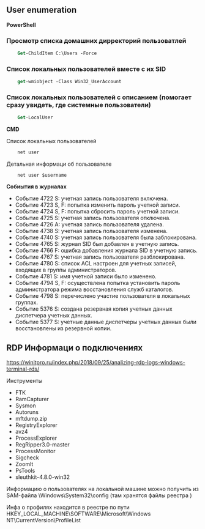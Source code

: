 ## User enumeration

**PowerShell**
### Просмотр списка домашних дирректорий пользоватлей

```ps
    Get-ChildItem C:\Users -Force
```

### Список локальных пользователей вместе с их SID

```ps
    get-wmiobject -Class Win32_UserAccount
```

### Список локальных пользователей с описанием (помогает сразу увидеть, где системные пользователи)

```ps
    Get-LocalUser
```


**CMD**

Список локальных пользователей

```cmd 
    net user
```
Детальная информаци об пользователе

```
    net user $username
```
**Собиытия в журналах**

- Событие 4722 S: учетная запись пользователя включена.
- Событие 4723 S, F: попытка изменить пароль учетной записи.
- Событие 4724 S, F: попытка сбросить пароль учетной записи.
- Событие 4725 S: учетная запись пользователя отключена.
- Событие 4726 A: учетная запись пользователя удалена.
- Событие 4738 S: учетная запись пользователя изменена.
- Событие 4740 S: учетная запись пользователя была заблокирована.
- Событие 4765 S: журнал SID был добавлен в учетную запись.
- Событие 4766 F: ошибка добавления журнала SID в учетную запись.
- Событие 4767 S: учетная запись пользователя разблокирована.
- Событие 4780 S: список ACL настроен для учетных записей, входящих в группы администраторов.
- Событие 4781 S: имя учетной записи было изменено.
- Событие 4794 S, F: осуществлена попытка установить пароль администратора режима восстановления служб каталогов.
- Событие 4798 S: перечислено участие пользователя в локальных группах.
- Событие 5376 S: создана резервная копия учетных данных диспетчера учетных данных.
- Событие 5377 S: учетные данные диспетчеры учетных данных были восстановлены из резервной копии.

## RDP Информаци о подключениях

https://winitpro.ru/index.php/2018/09/25/analizing-rdp-logs-windows-terminal-rds/

Инструменты 
                             
- FTK               
- RamCapturer             
- Sysmon
- Autoruns 
- mftdump.zip       
- RegistryExplorer
- avz4                                     
- ProcessExplorer   
- RegRipper3.0-master
- ProcessMonitor    
- Sigcheck                
- Zoomlt
- PsTools           
- sleuthkit-4.8.0-win32

Информацию о пользователях на локальной машине можно получить
из SAM-файла \Windows\System32\config (там хранятся файлы реестра )

Инфа о профилях находится 
в реестре по пути HKEY_LOCAL_MACHINE\SOFTWARE\Microsoft\Windows NT\CurrentVersion\ProfileList
